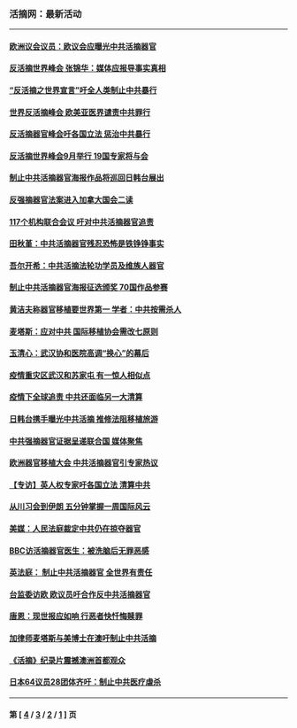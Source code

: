 ### 活摘网：最新活动
---
#### [欧洲议会议员：欧议会应曝光中共活摘器官](../../pages/nf5883/n13336571.md?11260430) 
#### [反活摘世界峰会 张锦华：媒体应报导事实真相](../../pages/nf5883/n13278502.md?11260430) 
#### [“反活摘之世界宣言”吁全人类制止中共暴行](../../pages/nf5883/n13259730.md?11260430) 
#### [世界反活摘峰会 欧美亚医界谴责中共罪行](../../pages/nf5883/n13253550.md?11260430) 
#### [反活摘器官峰会吁各国立法 惩治中共暴行](../../pages/nf5883/n13245052.md?11260430) 
#### [反活摘世界峰会9月举行 19国专家将与会](../../pages/nf5883/n13201492.md?11260430) 
#### [制止中共活摘器官海报作品将巡回日韩台展出](../../pages/nf5883/n13177791.md?11260430) 
#### [反强摘器官法案进入加拿大国会二读](../../pages/nf5883/n13033450.md?11260430) 
#### [117个机构联合会议 吁对中共活摘器官追责](../../pages/nf5883/n12775087.md?11260430) 
#### [田秋堇：中共活摘器官残忍恐怖是铁铮铮事实](../../pages/nf5883/n12702148.md?11260430) 
#### [吾尔开希：中共活摘法轮功学员及维族人器官](../../pages/nf5883/n12693197.md?11260430) 
#### [制止中共活摘器官海报征选颁奖 70国作品参赛](../../pages/nf5883/n12692050.md?11260430) 
#### [黄洁夫称器官移植要世界第一 学者：中共按需杀人](../../pages/nf5883/n12572329.md?11260430) 
#### [麦塔斯：应对中共 国际移植协会需改七原则](../../pages/nf5883/n12514711.md?11260430) 
#### [玉清心：武汉协和医院高调“换心”的幕后](../../pages/nf5883/n12298730.md?11260430) 
#### [疫情重灾区武汉和苏家屯 有一惊人相似点](../../pages/nf5883/n12150824.md?11260430) 
#### [疫情下全球追责 中共还面临另一大清算](../../pages/nf5883/n12070397.md?11260430) 
#### [日韩台携手曝光中共活摘 推修法阻移植旅游](../../pages/nf5883/n11712046.md?11260430) 
#### [中共强摘器官证据呈递联合国 媒体聚焦](../../pages/nf5883/n11546426.md?11260430) 
#### [欧洲器官移植大会 中共活摘器官引专家热议](../../pages/nf5883/n11539095.md?11260430) 
#### [【专访】英人权专家吁各国立法 清算中共](../../pages/nf5883/n11367315.md?11260430) 
#### [从川习会到伊朗 五分钟掌握一周国际风云](../../pages/nf5883/n11338520.md?11260430) 
#### [美媒：人民法庭裁定中共仍在掠夺器官](../../pages/nf5883/n11334897.md?11260430) 
#### [BBC访活摘器官医生：被洗脑后无罪恶感](../../pages/nf5883/n11335935.md?11260430) 
#### [英法庭： 制止中共活摘器官 全世界有责任](../../pages/nf5883/n11330691.md?11260430) 
#### [台监委访欧 欧议员吁合作反中共活摘器官](../../pages/nf5883/n11109190.md?11260430) 
#### [唐恩：现世报应如响 行恶者快忏悔赎罪](../../pages/nf5883/n11104016.md?11260430) 
#### [加律师麦塔斯与美博士在澳吁制止中共活摘](../../pages/nf5883/n10724764.md?11260430) 
#### [《活摘》纪录片震撼澳洲首都观众](../../pages/nf5883/n10722747.md?11260430) 
#### [日本64议员28团体齐吁：制止中共医疗虐杀](../../pages/nf5883/n10587757.md?11260430) 

---
#### 第 [ [4](./4.md?11260430) / [3](./3.md?11260430) / [2](./2.md?11260430) / [1](./1.md?11260430) ] 页
